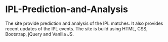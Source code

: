 # IPL-Prediction-and-Analysis
The site provide prediction and analysis of the IPL matches.
It also provides recent updates of the IPL events.
The site is build using HTML, CSS, Bootstrap, jQuery and Vanilla JS.
